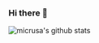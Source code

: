 ### Hi there 👋

![micrusa's github stats](https://github-readme-stats.vercel.app/api?username=micrusa&show_icons=true&title_color=#FFFFFF&text_color=#8a8a8a&icon_color=#40ff43&bg_color=#171717)
